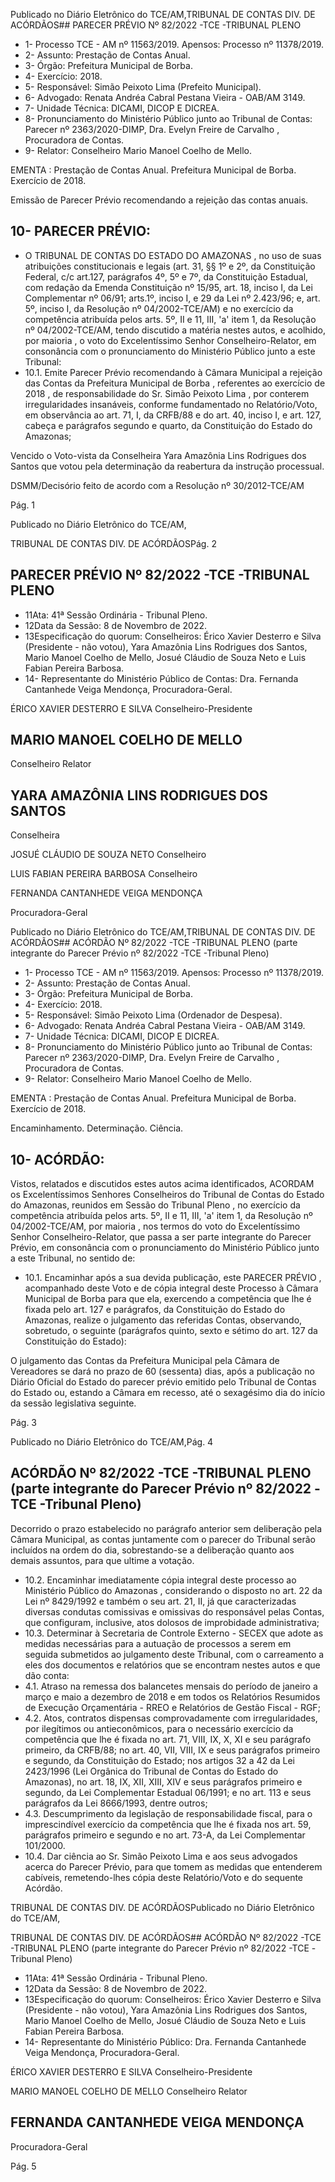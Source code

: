 Publicado  no  Diário  Eletrônico do TCE/AM,TRIBUNAL DE CONTAS DIV. DE ACÓRDÃOS## PARECER PRÉVIO Nº 82/2022 -TCE -TRIBUNAL PLENO

- 1- Processo TCE - AM nº 11563/2019. Apensos: Processo nº  11378/2019.
- 2- Assunto: Prestação de Contas Anual.
- 3- Órgão: Prefeitura Municipal de Borba.
- 4- Exercício: 2018.
- 5- Responsável: Simão Peixoto Lima (Prefeito Municipal).
- 6- Advogado: Renata Andréa Cabral Pestana Vieira - OAB/AM 3149.
- 7- Unidade Técnica: DICAMI, DICOP E DICREA.
- 8- Pronunciamento  do  Ministério  Público  junto  ao  Tribunal  de  Contas: Parecer  nº 2363/2020-DIMP, Dra. Evelyn Freire de Carvalho , Procuradora de Contas.
- 9- Relator: Conselheiro Mario Manoel Coelho de Mello.

EMENTA :  Prestação  de  Contas  Anual.    Prefeitura Municipal de Borba.  Exercício de 2018.

Emissão de Parecer Prévio recomendando a rejeição das contas anuais.

## 10-  PARECER PRÉVIO:

- O  TRIBUNAL  DE  CONTAS  DO  ESTADO  DO  AMAZONAS ,  no  uso  de  suas atribuições  constitucionais  e  legais  (art.  31,  §§  1º  e  2º,  da  Constituição  Federal,  c/c art.127,  parágrafos  4º,  5º  e  7º,  da  Constituição  Estadual,  com  redação  da  Emenda Constituição nº 15/95, art. 18, inciso I, da Lei Complementar nº 06/91; arts.1º, inciso I, e 29  da  Lei  nº  2.423/96;  e,  art.  5º,  inciso  I,  da  Resolução  nº  04/2002-TCE/AM)  e  no exercício da competência atribuída pelos arts. 5º, II e 11, III, 'a' item 1, da Resolução nº 04/2002-TCE/AM, tendo discutido a matéria nestes autos, e acolhido, por maioria , o voto do Excelentíssimo Senhor Conselheiro-Relator, em consonância com o pronunciamento do Ministério Público junto a este Tribunal:
- 10.1.  Emite Parecer Prévio recomendando à Câmara Municipal a rejeição das Contas da Prefeitura Municipal de Borba , referentes ao exercício de 2018 , de responsabilidade do Sr. Simão  Peixoto  Lima , por conterem irregularidades insanáveis, conforme fundamentado no Relatório/Voto, em observância ao art. 71, I, da CRFB/88 e do art. 40, inciso I, e art. 127, cabeça  e  parágrafos  segundo  e  quarto,  da Constituição do Estado do Amazonas;

Vencido o Voto-vista da Conselheira Yara Amazônia Lins Rodrigues dos Santos que votou pela determinação da reabertura da instrução processual.

DSMM/Decisório feito de acordo com a Resolução nº 30/2012-TCE/AM

Pág. 1

Publicado  no  Diário  Eletrônico do TCE/AM,

TRIBUNAL DE CONTAS DIV. DE ACÓRDÃOSPág. 2

## PARECER PRÉVIO Nº 82/2022 -TCE -TRIBUNAL PLENO

- 11Ata: 41ª Sessão Ordinária - Tribunal Pleno.
- 12Data da Sessão: 8 de Novembro de 2022.
- 13Especificação do quorum: Conselheiros: Érico Xavier Desterro e Silva (Presidente -  não  votou),  Yara  Amazônia  Lins  Rodrigues  dos  Santos,  Mario  Manoel  Coelho  de Mello, Josué Cláudio de Souza Neto e Luis Fabian Pereira Barbosa.
- 14-  Representante do Ministério Público de Contas: Dra. Fernanda Cantanhede Veiga Mendonça, Procuradora-Geral.

ÉRICO XAVIER DESTERRO E SILVA Conselheiro-Presidente

## MARIO MANOEL COELHO DE MELLO

Conselheiro Relator

## YARA AMAZÔNIA LINS RODRIGUES DOS SANTOS

Conselheira

JOSUÉ CLÁUDIO DE SOUZA NETO Conselheiro

LUIS FABIAN PEREIRA BARBOSA Conselheiro

FERNANDA CANTANHEDE VEIGA MENDONÇA

Procuradora-Geral

Publicado  no  Diário  Eletrônico do TCE/AM,TRIBUNAL DE CONTAS DIV. DE ACÓRDÃOS## ACÓRDÃO Nº 82/2022 -TCE -TRIBUNAL PLENO (parte integrante do Parecer Prévio nº 82/2022 -TCE -Tribunal Pleno)

- 1- Processo TCE - AM nº 11563/2019. Apensos: Processo nº  11378/2019.
- 2- Assunto: Prestação de Contas Anual.
- 3- Órgão: Prefeitura Municipal de Borba.
- 4- Exercício: 2018.
- 5- Responsável: Simão Peixoto Lima (Ordenador de Despesa).
- 6- Advogado: Renata Andréa Cabral Pestana Vieira - OAB/AM 3149.
- 7- Unidade Técnica: DICAMI, DICOP E DICREA.
- 8- Pronunciamento  do  Ministério  Público  junto  ao  Tribunal  de  Contas: Parecer  nº 2363/2020-DIMP, Dra. Evelyn Freire de Carvalho , Procuradora de Contas.
- 9- Relator: Conselheiro Mario Manoel Coelho de Mello.

EMENTA :  Prestação  de  Contas  Anual.    Prefeitura Municipal de Borba. Exercício de 2018.

Encaminhamento. Determinação. Ciência.

## 10-  ACÓRDÃO:

Vistos, relatados e discutidos estes autos acima identificados, ACORDAM os Excelentíssimos Senhores Conselheiros do Tribunal de Contas do Estado do Amazonas, reunidos em Sessão do Tribunal Pleno , no exercício da competência atribuída pelos arts. 5º, II e 11, III, 'a' item 1, da Resolução nº 04/2002-TCE/AM, por maioria , nos termos do voto do Excelentíssimo Senhor Conselheiro-Relator, que passa a ser parte integrante do Parecer  Prévio, em consonância com  o  pronunciamento  do  Ministério  Público  junto  a este Tribunal, no sentido de:

- 10.1. Encaminhar após  a  sua  devida  publicação,  este PARECER PRÉVIO , acompanhado deste Voto e de cópia integral deste Processo à Câmara Municipal de Borba para que ela, exercendo a competência que lhe é fixada pelo art. 127  e  parágrafos, da  Constituição do Estado  do Amazonas,  realize  o  julgamento  das  referidas  Contas,  observando, sobretudo, o seguinte (parágrafos quinto, sexto e sétimo do art. 127 da Constituição do Estado):

O julgamento das Contas da Prefeitura Municipal pela Câmara de Vereadores se dará no prazo de 60 (sessenta) dias, após a publicação no Diário Oficial  do  Estado  do  parecer  prévio  emitido  pelo Tribunal  de  Contas  do  Estado  ou,  estando  a Câmara  em  recesso,  até  o  sexagésimo  dia  do início da sessão legislativa seguinte.

Pág. 3

Publicado  no  Diário  Eletrônico do TCE/AM,Pág. 4

## ACÓRDÃO Nº 82/2022 -TCE -TRIBUNAL PLENO (parte integrante do Parecer Prévio nº 82/2022 -TCE -Tribunal Pleno)

Decorrido o prazo estabelecido no parágrafo anterior sem deliberação pela Câmara Municipal, as contas juntamente com o parecer do Tribunal serão incluídos na ordem do dia, sobrestando-se a deliberação quanto aos demais assuntos, para que ultime a votação.

- 10.2. Encaminhar imediatamente cópia integral deste processo ao Ministério Público  do  Amazonas ,  considerando  o  disposto  no  art.  22  da  Lei  nº 8429/1992  e  também  o  seu  art.  21,  II,  já  que  caracterizadas  diversas condutas  comissivas  e  omissivas  do  responsável  pelas  Contas,  que configuram, inclusive, atos dolosos de improbidade administrativa;
- 10.3. Determinar à Secretaria  de  Controle  Externo  -  SECEX que  adote  as medidas necessárias para a autuação de processos a serem em seguida submetidos ao julgamento deste Tribunal, com o carreamento a eles dos documentos e relatórios que se encontram nestes autos e que dão conta:
- 4.1. Atraso  na  remessa dos balancetes mensais do período de janeiro a março e maio a dezembro de 2018 e em todos os Relatórios Resumidos de Execução Orçamentária - RREO e Relatórios de Gestão Fiscal - RGF;
- 4.2. Atos, contratos dispensas comprovadamente com irregularidades,  por  ilegítimos  ou  antieconômicos,  para  o necessário exercício da competência que lhe é fixada no art. 71, VIII, IX, X, XI e seu parágrafo primeiro, da CRFB/88; no art. 40, VII, VIII, IX e seus parágrafos primeiro e segundo, da Constituição do Estado; nos artigos 32 a 42 da Lei 2423/1996 (Lei Orgânica do Tribunal de Contas do Estado do Amazonas),  no  art.  18,  IX,  XII,  XIII,  XIV  e  seus  parágrafos primeiro e segundo, da Lei Complementar Estadual 06/1991; e  no  art.  113  e  seus  parágrafos  da  Lei  8666/1993,  dentre outros;
- 4.3. Descumprimento da legislação de responsabilidade fiscal,  para  o  imprescindível  exercício  da  competência  que lhe é fixada nos art. 59, parágrafos primeiro e segundo e no art. 73-A, da Lei Complementar 101/2000.
- 10.4. Dar ciência ao Sr.  Simão Peixoto Lima e aos seus advogados acerca do Parecer Prévio, para que tomem as medidas que entenderem cabíveis, remetendo-lhes cópia deste Relatório/Voto e do sequente Acórdão.

TRIBUNAL DE CONTAS DIV. DE ACÓRDÃOSPublicado  no  Diário  Eletrônico do TCE/AM,

TRIBUNAL DE CONTAS DIV. DE ACÓRDÃOS## ACÓRDÃO Nº 82/2022 -TCE -TRIBUNAL PLENO (parte integrante do Parecer Prévio nº 82/2022 -TCE -Tribunal Pleno)

- 11Ata: 41ª Sessão Ordinária - Tribunal Pleno.
- 12Data da Sessão: 8 de Novembro de 2022.
- 13Especificação do quorum: Conselheiros: Érico Xavier Desterro e Silva (Presidente -  não  votou),  Yara  Amazônia  Lins  Rodrigues  dos  Santos,  Mario  Manoel  Coelho  de Mello, Josué Cláudio de Souza Neto e Luis Fabian Pereira Barbosa.
- 14-  Representante do Ministério Público: Dra. Fernanda Cantanhede Veiga Mendonça, Procuradora-Geral.

ÉRICO XAVIER DESTERRO E SILVA Conselheiro-Presidente

MARIO MANOEL COELHO DE MELLO Conselheiro Relator

## FERNANDA CANTANHEDE VEIGA MENDONÇA

Procuradora-Geral

Pág. 5